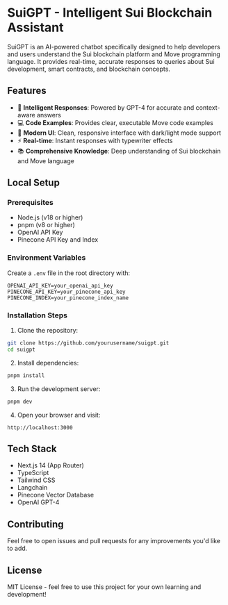 # SuiGPT - Intelligent Sui Blockchain Assistant

SuiGPT is an AI-powered chatbot specifically designed to help developers and users understand the Sui blockchain platform and Move programming language. It provides real-time, accurate responses to queries about Sui development, smart contracts, and blockchain concepts.

## Features

- 🤖 **Intelligent Responses**: Powered by GPT-4 for accurate and context-aware answers
- 💻 **Code Examples**: Provides clear, executable Move code examples
- 🎨 **Modern UI**: Clean, responsive interface with dark/light mode support
- ⚡ **Real-time**: Instant responses with typewriter effects
- 📚 **Comprehensive Knowledge**: Deep understanding of Sui blockchain and Move language

## Local Setup

### Prerequisites

- Node.js (v18 or higher)
- pnpm (v8 or higher)
- OpenAI API Key
- Pinecone API Key and Index

### Environment Variables

Create a `.env` file in the root directory with:

```env
OPENAI_API_KEY=your_openai_api_key
PINECONE_API_KEY=your_pinecone_api_key
PINECONE_INDEX=your_pinecone_index_name
```

### Installation Steps

1. Clone the repository:
```bash
git clone https://github.com/yourusername/suigpt.git
cd suigpt
```

2. Install dependencies:
```bash
pnpm install
```

3. Run the development server:
```bash
pnpm dev
```

4. Open your browser and visit:
```
http://localhost:3000
```

## Tech Stack

- Next.js 14 (App Router)
- TypeScript
- Tailwind CSS
- Langchain
- Pinecone Vector Database
- OpenAI GPT-4

## Contributing

Feel free to open issues and pull requests for any improvements you'd like to add.

## License

MIT License - feel free to use this project for your own learning and development! 